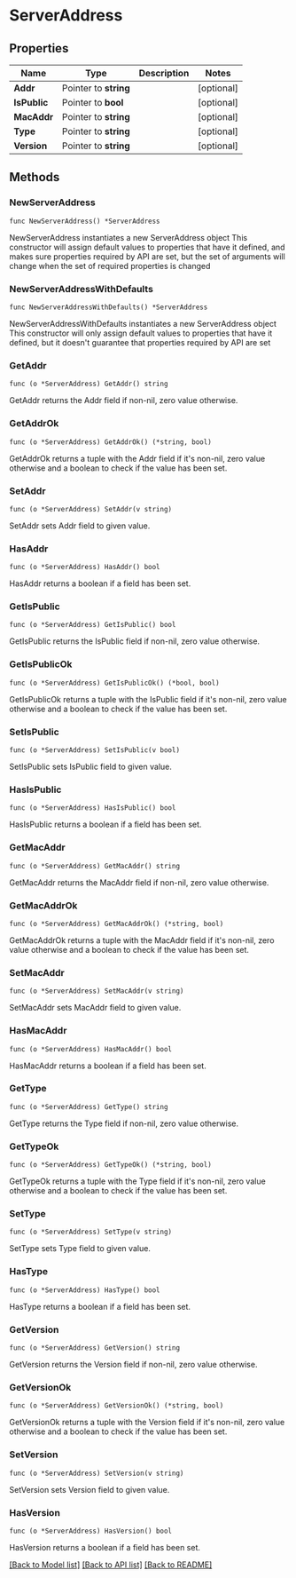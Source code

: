 # ServerAddress

## Properties

Name | Type | Description | Notes
------------ | ------------- | ------------- | -------------
**Addr** | Pointer to **string** |  | [optional] 
**IsPublic** | Pointer to **bool** |  | [optional] 
**MacAddr** | Pointer to **string** |  | [optional] 
**Type** | Pointer to **string** |  | [optional] 
**Version** | Pointer to **string** |  | [optional] 

## Methods

### NewServerAddress

`func NewServerAddress() *ServerAddress`

NewServerAddress instantiates a new ServerAddress object
This constructor will assign default values to properties that have it defined,
and makes sure properties required by API are set, but the set of arguments
will change when the set of required properties is changed

### NewServerAddressWithDefaults

`func NewServerAddressWithDefaults() *ServerAddress`

NewServerAddressWithDefaults instantiates a new ServerAddress object
This constructor will only assign default values to properties that have it defined,
but it doesn't guarantee that properties required by API are set

### GetAddr

`func (o *ServerAddress) GetAddr() string`

GetAddr returns the Addr field if non-nil, zero value otherwise.

### GetAddrOk

`func (o *ServerAddress) GetAddrOk() (*string, bool)`

GetAddrOk returns a tuple with the Addr field if it's non-nil, zero value otherwise
and a boolean to check if the value has been set.

### SetAddr

`func (o *ServerAddress) SetAddr(v string)`

SetAddr sets Addr field to given value.

### HasAddr

`func (o *ServerAddress) HasAddr() bool`

HasAddr returns a boolean if a field has been set.

### GetIsPublic

`func (o *ServerAddress) GetIsPublic() bool`

GetIsPublic returns the IsPublic field if non-nil, zero value otherwise.

### GetIsPublicOk

`func (o *ServerAddress) GetIsPublicOk() (*bool, bool)`

GetIsPublicOk returns a tuple with the IsPublic field if it's non-nil, zero value otherwise
and a boolean to check if the value has been set.

### SetIsPublic

`func (o *ServerAddress) SetIsPublic(v bool)`

SetIsPublic sets IsPublic field to given value.

### HasIsPublic

`func (o *ServerAddress) HasIsPublic() bool`

HasIsPublic returns a boolean if a field has been set.

### GetMacAddr

`func (o *ServerAddress) GetMacAddr() string`

GetMacAddr returns the MacAddr field if non-nil, zero value otherwise.

### GetMacAddrOk

`func (o *ServerAddress) GetMacAddrOk() (*string, bool)`

GetMacAddrOk returns a tuple with the MacAddr field if it's non-nil, zero value otherwise
and a boolean to check if the value has been set.

### SetMacAddr

`func (o *ServerAddress) SetMacAddr(v string)`

SetMacAddr sets MacAddr field to given value.

### HasMacAddr

`func (o *ServerAddress) HasMacAddr() bool`

HasMacAddr returns a boolean if a field has been set.

### GetType

`func (o *ServerAddress) GetType() string`

GetType returns the Type field if non-nil, zero value otherwise.

### GetTypeOk

`func (o *ServerAddress) GetTypeOk() (*string, bool)`

GetTypeOk returns a tuple with the Type field if it's non-nil, zero value otherwise
and a boolean to check if the value has been set.

### SetType

`func (o *ServerAddress) SetType(v string)`

SetType sets Type field to given value.

### HasType

`func (o *ServerAddress) HasType() bool`

HasType returns a boolean if a field has been set.

### GetVersion

`func (o *ServerAddress) GetVersion() string`

GetVersion returns the Version field if non-nil, zero value otherwise.

### GetVersionOk

`func (o *ServerAddress) GetVersionOk() (*string, bool)`

GetVersionOk returns a tuple with the Version field if it's non-nil, zero value otherwise
and a boolean to check if the value has been set.

### SetVersion

`func (o *ServerAddress) SetVersion(v string)`

SetVersion sets Version field to given value.

### HasVersion

`func (o *ServerAddress) HasVersion() bool`

HasVersion returns a boolean if a field has been set.


[[Back to Model list]](../README.md#documentation-for-models) [[Back to API list]](../README.md#documentation-for-api-endpoints) [[Back to README]](../README.md)



